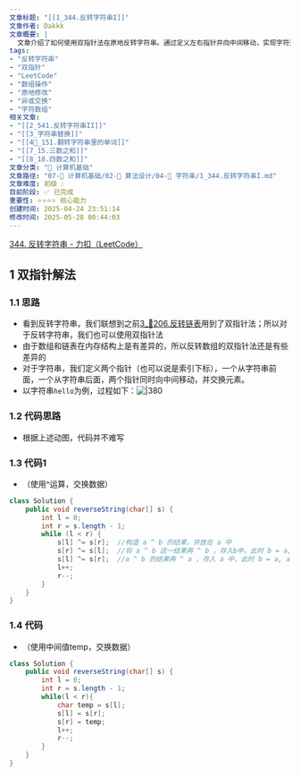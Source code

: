 ```yaml
---
文章标题: "[[1_344.反转字符串I]]" 
文章作者: Dakkk
文章概要: |
  文章介绍了如何使用双指针法在原地反转字符串。通过定义左右指针并向中间移动，实现字符交换，文章提供了使用异或运算和临时变量两种具体的代码实现，并配有动图示例。
tags:
- "反转字符串"
- "双指针"
- "LeetCode"
- "数组操作"
- "原地修改"
- "异或交换"
- "字符数组"
相关文章:
- "[[2_541.反转字符串II]]"
- "[[3_字符串替换]]"
- "[[4📕_151.翻转字符串里的单词]]"
- "[[7_15.三数之和]]"
- "[[8_18.四数之和]]"
文章分类: "📐 计算机基础"
文章路径: "07-📐 计算机基础/02-🧮 算法设计/04-🎯 字符串/1_344.反转字符串I.md"
文章难度: 初级 💧
目前阶段: ✅ 已完成
重要性: ⭐⭐⭐⭐ 核心能力
创建时间: 2025-04-24 23:51:14
修改时间: 2025-05-28 00:44:03
---
```


[344. 反转字符串 - 力扣（LeetCode）](https://leetcode.cn/problems/reverse-string/description/)
## 1 双指针解法

### 1.1 思路

- 看到反转字符串，我们联想到之前[3_📕206.反转链表](../02-🔍%20链表/3_📕206.反转链表.md)用到了双指针法；所以对于反转字符串，我们也可以使用双指针法
- 由于数组和链表在内存结构上是有差异的，所以反转数组的双指针法还是有些差异的
- 对于字符串，我们定义两个指针（也可以说是索引下标），一个从字符串前面，一个从字符串后面，两个指针同时向中间移动，并交换元素。
- 以字符串`hello`为例，过程如下：![|380](https://my-obsidian-image.oss-cn-guangzhou.aliyuncs.com/2024/04/ee3775fed412e93df90522cc37f68fc0.gif)


### 1.2 代码思路

- 根据上述动图，代码并不难写

### 1.3 代码1

- （使用^运算，交换数据）
```java
class Solution {
    public void reverseString(char[] s) {
        int l = 0;
        int r = s.length - 1;
        while (l < r) {
            s[l] ^= s[r];  //构造 a ^ b 的结果，并放在 a 中
            s[r] ^= s[l];  //将 a ^ b 这一结果再 ^ b ，存入b中，此时 b = a, a = a ^ b
            s[l] ^= s[r];  //a ^ b 的结果再 ^ a ，存入 a 中，此时 b = a, a = b 完成交换
            l++;
            r--;
        }
    }
}
```

### 1.4 代码

- （使用中间值temp，交换数据）
```java
class Solution {
    public void reverseString(char[] s) {
        int l = 0;
        int r = s.length - 1;
        while(l < r){
            char temp = s[l];
            s[l] = s[r];
            s[r] = temp;
            l++;
            r--;
        }
    }
}
```